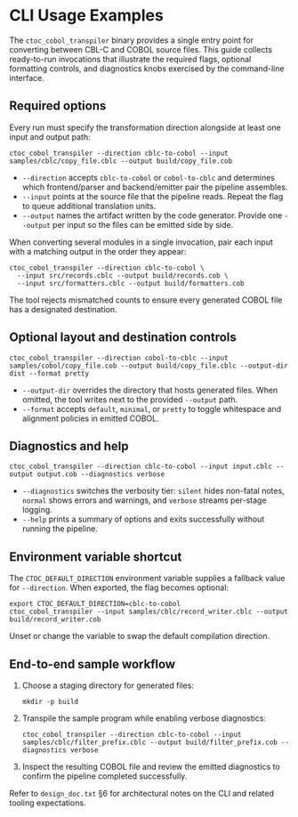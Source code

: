 # CLI Usage Examples

The `ctoc_cobol_transpiler` binary provides a single entry point for converting between CBL-C and COBOL source files. This guide collects ready-to-run invocations that illustrate the required flags, optional formatting controls, and diagnostics knobs exercised by the command-line interface.

## Required options

Every run must specify the transformation direction alongside at least one input and output path:

```
ctoc_cobol_transpiler --direction cblc-to-cobol --input samples/cblc/copy_file.cblc --output build/copy_file.cob
```

* `--direction` accepts `cblc-to-cobol` or `cobol-to-cblc` and determines which frontend/parser and backend/emitter pair the pipeline assembles.
* `--input` points at the source file that the pipeline reads. Repeat the flag to queue additional translation units.
* `--output` names the artifact written by the code generator. Provide one `--output` per input so the files can be emitted side by side.

When converting several modules in a single invocation, pair each input with a matching output in the order they appear:

```
ctoc_cobol_transpiler --direction cblc-to-cobol \
  --input src/records.cblc --output build/records.cob \
  --input src/formatters.cblc --output build/formatters.cob
```

The tool rejects mismatched counts to ensure every generated COBOL file has a designated destination.

## Optional layout and destination controls

```
ctoc_cobol_transpiler --direction cobol-to-cblc --input samples/cobol/copy_file.cob --output build/copy_file.cblc --output-dir dist --format pretty
```

* `--output-dir` overrides the directory that hosts generated files. When omitted, the tool writes next to the provided `--output` path.
* `--format` accepts `default`, `minimal`, or `pretty` to toggle whitespace and alignment policies in emitted COBOL.

## Diagnostics and help

```
ctoc_cobol_transpiler --direction cblc-to-cobol --input input.cblc --output output.cob --diagnostics verbose
```

* `--diagnostics` switches the verbosity tier: `silent` hides non-fatal notes, `normal` shows errors and warnings, and `verbose` streams per-stage logging.
* `--help` prints a summary of options and exits successfully without running the pipeline.

## Environment variable shortcut

The `CTOC_DEFAULT_DIRECTION` environment variable supplies a fallback value for `--direction`. When exported, the flag becomes optional:

```
export CTOC_DEFAULT_DIRECTION=cblc-to-cobol
ctoc_cobol_transpiler --input samples/cblc/record_writer.cblc --output build/record_writer.cob
```

Unset or change the variable to swap the default compilation direction.

## End-to-end sample workflow

1. Choose a staging directory for generated files:
   ```
   mkdir -p build
   ```
2. Transpile the sample program while enabling verbose diagnostics:
   ```
   ctoc_cobol_transpiler --direction cblc-to-cobol --input samples/cblc/filter_prefix.cblc --output build/filter_prefix.cob --diagnostics verbose
   ```
3. Inspect the resulting COBOL file and review the emitted diagnostics to confirm the pipeline completed successfully.

Refer to `design_doc.txt` §6 for architectural notes on the CLI and related tooling expectations.
